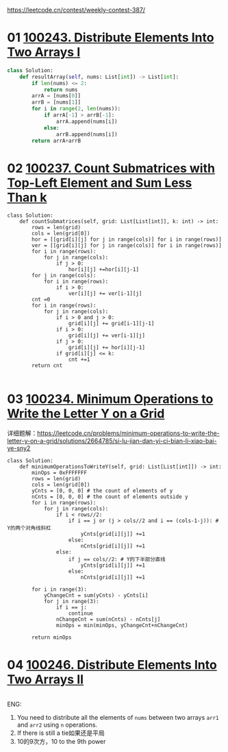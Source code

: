 



https://leetcode.cn/contest/weekly-contest-387/

# 01 [100243. Distribute Elements Into Two Arrays I](https://leetcode.cn/problems/distribute-elements-into-two-arrays-i/)

````python
class Solution:
    def resultArray(self, nums: List[int]) -> List[int]:
        if len(nums) <= 2:
            return nums
        arrA = [nums[0]]
        arrB = [nums[1]]
        for i in range(2, len(nums)):
            if arrA[-1] > arrB[-1]:
                arrA.append(nums[i])
            else:
                arrB.append(nums[i])
        return arrA+arrB
````

# 02 [100237. Count Submatrices with Top-Left Element and Sum Less Than k](https://leetcode.cn/problems/count-submatrices-with-top-left-element-and-sum-less-than-k/)

```
class Solution:
    def countSubmatrices(self, grid: List[List[int]], k: int) -> int:
        rows = len(grid)
        cols = len(grid[0])
        hor = [[grid[i][j] for j in range(cols)] for i in range(rows)]
        ver = [[grid[i][j] for j in range(cols)] for i in range(rows)]
        for i in range(rows):
            for j in range(cols):
                if j > 0:
                    hor[i][j] +=hor[i][j-1]
        for j in range(cols):
            for i in range(rows):
                if i > 0:
                    ver[i][j] += ver[i-1][j]
        cnt =0
        for i in range(rows):
            for j in range(cols):
                if i > 0 and j > 0:
                    grid[i][j] += grid[i-1][j-1]
                if i > 0:
                    grid[i][j] += ver[i-1][j]
                if j > 0:
                    grid[i][j] += hor[i][j-1]
                if grid[i][j] <= k:
                    cnt +=1
        return cnt
        
```



# 03 [100234. Minimum Operations to Write the Letter Y on a Grid](https://leetcode.cn/problems/minimum-operations-to-write-the-letter-y-on-a-grid/)

详细题解：https://leetcode.cn/problems/minimum-operations-to-write-the-letter-y-on-a-grid/solutions/2664785/si-lu-jian-dan-yi-ci-bian-li-xiao-bai-ye-sny2

```
class Solution:
    def minimumOperationsToWriteY(self, grid: List[List[int]]) -> int:
        minOps = 0xFFFFFFF
        rows = len(grid)
        cols = len(grid[0])
        yCnts = [0, 0, 0] # the count of elements of y
        nCnts = [0, 0, 0] # the count of elements outside y 
        for i in range(rows):
            for j in range(cols):
                if i < rows//2:
                    if i == j or (j > cols//2 and i == (cols-1-j)): # Y的两个对角线斜杠
                        yCnts[grid[i][j]] +=1
                    else:
                        nCnts[grid[i][j]] +=1
                else:
                    if j == cols//2: # Y的下半部分直线
                        yCnts[grid[i][j]] +=1
                    else:
                        nCnts[grid[i][j]] +=1

        for i in range(3):
            yChangeCnt = sum(yCnts) - yCnts[i]
            for j in range(3):
                if i == j:
                    continue
                nChangeCnt = sum(nCnts) - nCnts[j]
                minOps = min(minOps, yChangeCnt+nChangeCnt)

        return minOps
```



# 04 [100246. Distribute Elements Into Two Arrays II](https://leetcode.cn/problems/distribute-elements-into-two-arrays-ii/)

```
```





ENG:

1. You need to distribute all the elements of `nums` between two arrays `arr1` and `arr2` using `n` operations. 
2. If there is still a tie如果还是平局
3. 10的9次方，10 to the 9th power